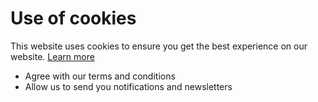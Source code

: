 # Use of cookies
This website uses cookies to ensure you get the best experience on our website. [Learn more](https://www.devscope.net)

+ <checkbox value="terms" mandatory/>Agree with our terms and conditions
+ <checkbox value="subscribe" checked/>Allow us to send you notifications and newsletters